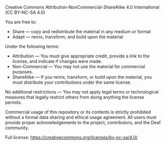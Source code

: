 Creative Commons Attribution-NonCommercial-ShareAlike 4.0 International (CC BY-NC-SA 4.0)

You are free to:
- Share — copy and redistribute the material in any medium or format
- Adapt — remix, transform, and build upon the material

Under the following terms:
- Attribution — You must give appropriate credit, provide a link to the license, and indicate if changes were made.
- Non-Commercial — You may not use the material for commercial purposes.
- ShareAlike — If you remix, transform, or build upon the material, you must distribute your contributions under the same license.

No additional restrictions — You may not apply legal terms or technological measures that legally restrict others from doing anything the license permits.

Commercial usage of this repository or its contents is strictly prohibited without a formal data sharing and ethical usage agreement. All users must provide proper acknowledgements to the project, contributors, and the Deaf community.

Full license: https://creativecommons.org/licenses/by-nc-sa/4.0/
